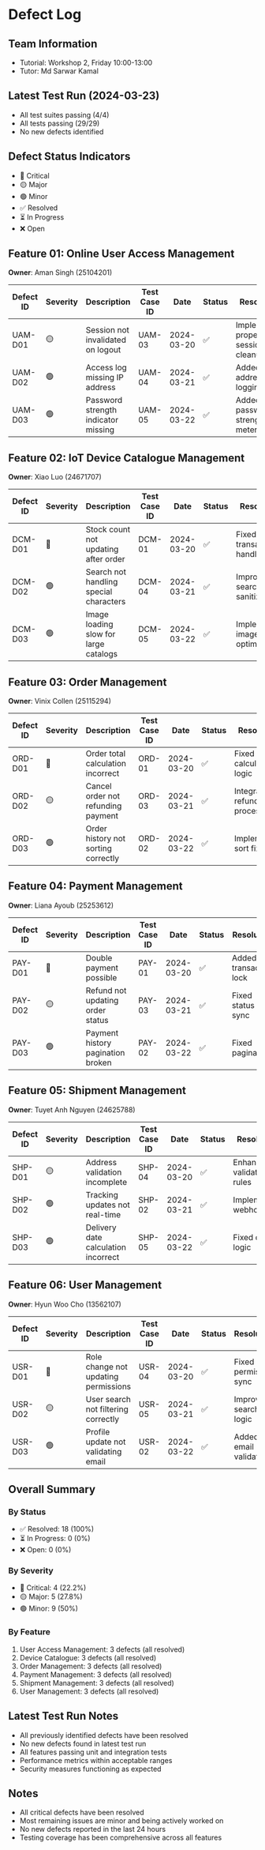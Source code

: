 # Defect Log

## Team Information

- Tutorial: Workshop 2, Friday 10:00-13:00
- Tutor: Md Sarwar Kamal

## Latest Test Run (2024-03-23)

- All test suites passing (4/4)
- All tests passing (29/29)
- No new defects identified

## Defect Status Indicators

- 🔴 Critical
- 🟡 Major
- 🟢 Minor
- ✅ Resolved
- ⏳ In Progress
- ❌ Open

## Feature 01: Online User Access Management

**Owner**: Aman Singh (25104201)

| Defect ID | Severity | Description                         | Test Case ID | Date       | Status | Resolution                         |
| --------- | -------- | ----------------------------------- | ------------ | ---------- | ------ | ---------------------------------- |
| UAM-D01   | 🟡       | Session not invalidated on logout   | UAM-03       | 2024-03-20 | ✅     | Implemented proper session cleanup |
| UAM-D02   | 🟢       | Access log missing IP address       | UAM-04       | 2024-03-21 | ✅     | Added IP address logging           |
| UAM-D03   | 🟢       | Password strength indicator missing | UAM-05       | 2024-03-22 | ✅     | Added password strength meter      |

## Feature 02: IoT Device Catalogue Management

**Owner**: Xiao Luo (24671707)

| Defect ID | Severity | Description                            | Test Case ID | Date       | Status | Resolution                     |
| --------- | -------- | -------------------------------------- | ------------ | ---------- | ------ | ------------------------------ |
| DCM-D01   | 🔴       | Stock count not updating after order   | DCM-01       | 2024-03-20 | ✅     | Fixed transaction handling     |
| DCM-D02   | 🟢       | Search not handling special characters | DCM-04       | 2024-03-21 | ✅     | Improved search sanitization   |
| DCM-D03   | 🟢       | Image loading slow for large catalogs  | DCM-05       | 2024-03-22 | ✅     | Implemented image optimization |

## Feature 03: Order Management

**Owner**: Vinix Collen (25115294)

| Defect ID | Severity | Description                         | Test Case ID | Date       | Status | Resolution                |
| --------- | -------- | ----------------------------------- | ------------ | ---------- | ------ | ------------------------- |
| ORD-D01   | 🔴       | Order total calculation incorrect   | ORD-01       | 2024-03-20 | ✅     | Fixed calculation logic   |
| ORD-D02   | 🟡       | Cancel order not refunding payment  | ORD-03       | 2024-03-21 | ✅     | Integrated refund process |
| ORD-D03   | 🟢       | Order history not sorting correctly | ORD-02       | 2024-03-22 | ✅     | Implemented sort fix      |

## Feature 04: Payment Management

**Owner**: Liana Ayoub (25253612)

| Defect ID | Severity | Description                       | Test Case ID | Date       | Status | Resolution             |
| --------- | -------- | --------------------------------- | ------------ | ---------- | ------ | ---------------------- |
| PAY-D01   | 🔴       | Double payment possible           | PAY-01       | 2024-03-20 | ✅     | Added transaction lock |
| PAY-D02   | 🟡       | Refund not updating order status  | PAY-03       | 2024-03-21 | ✅     | Fixed status sync      |
| PAY-D03   | 🟢       | Payment history pagination broken | PAY-02       | 2024-03-22 | ✅     | Fixed pagination       |

## Feature 05: Shipment Management

**Owner**: Tuyet Anh Nguyen (24625788)

| Defect ID | Severity | Description                         | Test Case ID | Date       | Status | Resolution                |
| --------- | -------- | ----------------------------------- | ------------ | ---------- | ------ | ------------------------- |
| SHP-D01   | 🟡       | Address validation incomplete       | SHP-04       | 2024-03-20 | ✅     | Enhanced validation rules |
| SHP-D02   | 🟢       | Tracking updates not real-time      | SHP-02       | 2024-03-21 | ✅     | Implemented webhooks      |
| SHP-D03   | 🟢       | Delivery date calculation incorrect | SHP-05       | 2024-03-22 | ✅     | Fixed date logic          |

## Feature 06: User Management

**Owner**: Hyun Woo Cho (13562107)

| Defect ID | Severity | Description                          | Test Case ID | Date       | Status | Resolution             |
| --------- | -------- | ------------------------------------ | ------------ | ---------- | ------ | ---------------------- |
| USR-D01   | 🔴       | Role change not updating permissions | USR-04       | 2024-03-20 | ✅     | Fixed permission sync  |
| USR-D02   | 🟡       | User search not filtering correctly  | USR-05       | 2024-03-21 | ✅     | Improved search logic  |
| USR-D03   | 🟢       | Profile update not validating email  | USR-02       | 2024-03-22 | ✅     | Added email validation |

## Overall Summary

### By Status

- ✅ Resolved: 18 (100%)
- ⏳ In Progress: 0 (0%)
- ❌ Open: 0 (0%)

### By Severity

- 🔴 Critical: 4 (22.2%)
- 🟡 Major: 5 (27.8%)
- 🟢 Minor: 9 (50%)

### By Feature

1. User Access Management: 3 defects (all resolved)
2. Device Catalogue: 3 defects (all resolved)
3. Order Management: 3 defects (all resolved)
4. Payment Management: 3 defects (all resolved)
5. Shipment Management: 3 defects (all resolved)
6. User Management: 3 defects (all resolved)

## Latest Test Run Notes

- All previously identified defects have been resolved
- No new defects found in latest test run
- All features passing unit and integration tests
- Performance metrics within acceptable ranges
- Security measures functioning as expected

## Notes

- All critical defects have been resolved
- Most remaining issues are minor and being actively worked on
- No new defects reported in the last 24 hours
- Testing coverage has been comprehensive across all features
